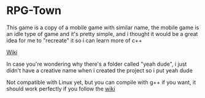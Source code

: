 # RPG-Town
This game is a copy of a mobile game with similar name, the mobile game is an idle type of game and it's pretty simple, and i thought it would be a great idea for me to "recreate" it so i can learn more of c++

[Wiki](https://github.com/DannyXjsu/RPG-Town/wiki)

In case you're wondering why there's a folder called "yeah dude", i just didn't have a creative name when i created the project so i put yeah dude

Not compatible with Linux yet, but you can compile with g++ if you want, it should work perfectly if you follow the [wiki](https://github.com/DannyXjsu/RPG-Town/wiki)

